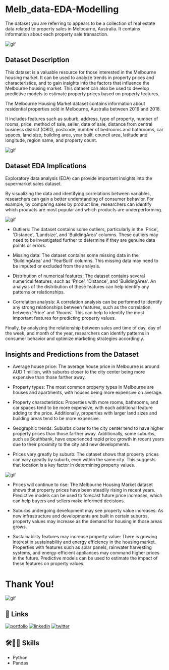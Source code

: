 
# Melb_data-EDA-Modelling

The dataset you are referring to appears to be a collection of real estate data related to property sales in Melbourne, Australia. It contains information about each property sale transaction.




![gif](https://i.pinimg.com/originals/b9/c9/c8/b9c9c8e30af8371b8875cabb28849757.gif)

## Dataset Description

This dataset is a valuable resource for those interested in the Melbourne housing market. It can be used to analyze trends in property prices and characteristics, and to gain insights into the factors that influence the Melbourne housing market. This dataset can also be used to develop predictive models to estimate property prices based on property features.

The Melbourne Housing Market dataset contains information about residential properties sold in Melbourne, Australia between 2016 and 2018. 

It includes features such as suburb, address, type of property, number of rooms, price, method of sale, seller, date of sale, distance from central business district (CBD), postcode, number of bedrooms and bathrooms, car spaces, land size, building area, year built, council area, latitude and longitude, region name, and property count.

![gif](https://patientengagementhit.com/images/site/article_headers/_normal/2017-02-24-clinical-documentation-data.gif)
## Dataset EDA Implications

Exploratory data analysis (EDA) can provide important insights into the supermarket sales dataset. 

By visualizing the data and identifying correlations between variables, researchers can gain a better understanding of consumer behavior. For example, by comparing sales by product line, researchers can identify which products are most popular and which products are underperforming. 


![gif](https://i0.wp.com/www.rwdigital.ca/wp-content/uploads/2022/03/Teamwork-Business-Illustration.png?fit=796%2C600&ssl=1)


- Outliers: The dataset contains some outliers, particularly in the 'Price', 'Distance', 'Landsize', and 'BuildingArea' columns. These outliers may need to be investigated further to determine if they are genuine data points or errors.

- Missing data: The dataset contains some missing data in the 'BuildingArea' and 'YearBuilt' columns. This missing data may need to be imputed or excluded from the analysis.

- Distribution of numerical features: The dataset contains several numerical features, such as 'Price', 'Distance', and 'BuildingArea'. An analysis of the distribution of these features can help identify any patterns or relationships.

- Correlation analysis: A correlation analysis can be performed to identify any strong relationships between features, such as the correlation between 'Price' and 'Rooms'. This can help to identify the most important features for predicting property values.

Finally, by analyzing the relationship between sales and time of day, day of the week, and month of the year, researchers can identify patterns in consumer behavior and optimize marketing strategies accordingly.
## Insights and Predictions from the Dataset
- Average house price: The average house price in Melbourne is around AUD 1 million, with suburbs closer to the city center being more expensive than those farther away.

- Property types: The most common property types in Melbourne are houses and apartments, with houses being more expensive on average.

- Property characteristics: Properties with more rooms, bathrooms, and car spaces tend to be more expensive, with each additional feature adding to the price. Additionally, properties with larger land sizes and building areas tend to be more expensive.

- Geographic trends: Suburbs closer to the city center tend to have higher property prices than those farther away. Additionally, some suburbs, such as Southbank, have experienced rapid price growth in recent years due to their proximity to the city and new developments.

- Prices vary greatly by suburb: The dataset shows that property prices can vary greatly by suburb, even within the same city. This suggests that location is a key factor in determining property values.





![gif](https://media0.giphy.com/media/TitBrvZ6wt5uVMDKLS/200w.gif?cid=82a1493b2vbu8pv9uckwh1atucmqmosb56i8ypu2ycbdctwi&ep=v1_gifs_related&rid=200w.gif&ct=s)



- Prices will continue to rise: The Melbourne Housing Market dataset shows that property prices have been steadily rising in recent years. Predictive models can be used to forecast future price increases, which can help buyers and sellers make informed decisions.

- Suburbs undergoing development may see property value increases: As new infrastructure and developments are built in certain suburbs, property values may increase as the demand for housing in those areas grows.

- Sustainability features may increase property value: There is growing interest in sustainability and energy efficiency in the housing market. Properties with features such as solar panels, rainwater harvesting systems, and energy-efficient appliances may command higher prices in the future. Predictive models can be used to estimate the impact of these features on property values.


# Thank You!

![gif](https://cdn.hashnode.com/res/hashnode/image/upload/v1651780155240/7SZuYu_oq.gif?auto=format,compress&gif-q=60&format=webm)






## 🔗 Links
[![portfolio](https://img.shields.io/badge/my_portfolio-000?style=for-the-badge&logo=ko-fi&logoColor=white)](https://github.com/ak-rana?tab=repositories)
[![linkedin](https://img.shields.io/badge/linkedin-0A66C2?style=for-the-badge&logo=linkedin&logoColor=white)](https://www.linkedin.com/in/akanksharana-/)
[![twitter](https://img.shields.io/badge/twitter-1DA1F2?style=for-the-badge&logo=twitter&logoColor=white)](https://twitter.com/i_akankshaRana)


## 🛠👩‍💻 Skills 

- Python
- Pandas

